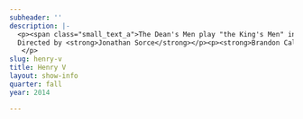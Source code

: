 ```yaml
---
subheader: ''
description: |-
  <p><span class="small_text_a">The Dean's Men play "the King's Men" in Jon Sorce's production of Henry V.  A ragtag chorus of Shakespearean players takes our stage and introduces our story: the defense of a dynasty under newly-crowned King Henry.  Just as the brave new monarch prepares to win an impossible victory against the French, the brave players prepare to perform and impossible spectacle with only a few blocks and some moxy.  Wars will wage, bombast will blast, and your spirits will most certainly rouse.</span></p> <p>By <strong>William Shakespeare </strong><br/>
  Directed by <strong>Jonathan Sorce</strong></p><p><strong>Brandon Callender</strong> (Chorus) is a third-year Computer Science major in the College. This is his second Dean's Men show. He has previously appeared in Excerpt from <em>Richard III</em> (Richard III), <em>Hotel Nepenthe</em> (Actor 4/Ensemble), <em>Hedda Gabler</em> (Judge Brack), <em>A Midsummer Night's Dream</em> (Theseus/Mustardseed), and several New Work Week shows.</p><p><strong>Chase Woods</strong> (Henry) is a second-year double-majoring in Theatre and Performance Studies and Public Policy. This is his second performance at the University, his first with the Dean’s Men.</p> <p><strong>Cameron Vanderwerf</strong> (Exeter) is a third-year English and TAPS major in the College. Past UT roles include Stanley in <em>A Streetcar Named Desire</em>, Ernst in <em>Cabaret</em>, Lysander in<em> A Midsummer Night's Dream</em>, Launcelot in <em>The Merchant of Venice</em>, and Billy in <em>The Real Thing</em>.</p><p><strong>Carlo Bonacci</strong> (Pistol/Soldier #2) is a second-year in the College</p><p><strong>Xander Eichner</strong> (Dauphin/Williams) is a second-year in the College tentatively pursuing a Math/History double major. He acted last year in the fall Dean’s Men production <em>As You Like It</em>, the winter CES Fest show <em>Thrill Me</em>, and in the spring UT workshop <em>A Crackup at the Race Riots</em>.</p><p><strong>Sasha Ayvazov</strong> (Canterbury/MacMorris/Constable/Burgundy)  is a fourth- year math and English double major, who has taken part in twenty UT productions — as well as another ten with Le Vorris and Vox, CES, and Attori Senza Paura — in a variety of roles, though he marks his UT acting debut in <em>Henry V</em> this quarter. He is a member of UT committee and is a curator for <em>Theater[24]</em>.</p><p><strong>Gus Mosse</strong> (Montjoy/Bardolph/Court) is a third-year English major in the College. He has previously appeared with the Dean's Men in <em>A Midsummer Night's Dream</em> (Snout), <em>As You Like It</em> (Orlando), <em>Henry VI </em>(Henry VI), and <em>The Two Gentlemen of Verona</em> (Valentine). He has also participated in New Work Week as an actor and Theater 24 as a writer. He serves as Social Chair for the Dean's Men.</p> <p><strong>Elise Wander</strong> (Boy/Governor of Harfleur/Queen Isabel) is a fourth-year in the college, majoring in Gender and Sexuality Studies and English. She has previously appeared in <em>Much Ado About Nothing</em> (Hero),<em> The Clean House</em> (Ana), <em>The Glass Menagerie</em> (Laura) and <em>Cymbeline</em> (Pisanio). She is also a member of Unaccompanied Women A Cappella.</p><p><strong>Laura Bevington</strong> (Hostess Quickly, Alice, Captain Gower) is a first-year, planning to major in Theatre and Performance Studies.</p><p><strong>Michela Voit</strong> (Katherine, Nym, Suffolk) is a second-year English and Public Policy major in the College. Her past Dean’s Men roles include Beatrice in <em>Much Ado About Nothing</em>, Helena in <em>A Midsummer Night’s Dream</em>, and Celia is <em>As You Like It</em>.</p><p><strong>Colin Bresnahan</strong> (Fluellen/Erpingham/Soldier #1) is a fourth-year Political Science major in the College. This is his fifth show with The Dean's Men and sixth with University Theater, having previously worked on <em>The Two Gentlemen of Verona</em> (Director), <em>Cymbeline</em> (Caius Lucius), <em>Twelfth Night</em> (ME), <em>The Bear</em> (Director), and <em>Henry IV, Part 1</em> (ASM). Colin is also the President of The Dean's Men.</p><p><strong>Jonathan Sorce</strong> (Director) is a second year in the college majoring in Physics and Mathematics. This is his fourth consecutive show in the Dean's Men, having previously worked on <em>A Midsummer Night's Dream</em> (Assistant Director) and having acted in <em>As You Like It</em> (Corin) and <em>Much Ado About Nothing</em> (Conrade).</p> <p><strong>Mariel Schlomchik</strong> (Stage Manager) is a second-year Biology major in the college. Previously, Mariel has assistant-stage managed Dean's Mens shows <em>As You Like It</em> and <em>Much Ado About Nothing</em>, and assistant-directed <em>The Clean House</em>.</p><p><strong>Cambria Whitcomb</strong> (Production Manager) is a third-year in the College majoring in Visual Arts. This is her second show with both the Dean's Men and UT, the first being <em>A Midsummer Night's Dream</em>.</p><p><strong>Shuwen Qian</strong> (Scenic Designer) is a fourth-year in the College. Previous show credits with UT/TAPS include <em>Sleuth</em>, <em>The Hamletmachine</em>, <em>The Drowsy Chaperone,</em> <em>Principia Circusatica</em>, <em>Hotel Nepenthe</em>, and <em>A Weekend of Workshops: Chekhov</em> (Production Manager);<em> B-Side Studio</em>, <em>The House of Yes</em>, and <em>The River Jordan: A Victorian Circus Tale</em> (Asst. Production Manager); <em>Godspell</em> (Music Director); and the workshop <em>Philip Glass Buys a Loaf of Bread</em> (Director). He has formerly served on TAPS's student administrative staff and UT's student committee.</p><p><strong>Abigail Adams</strong> (Props Designer) is a third-year Gender Studies major. She has previously stage managed UT productions of <em>Merchant of Venice</em> and <em>The Clean House</em>, as well as Le Vorris &amp; Vox's <em>Sandman</em>. This is Gayle's first production as props designer.</p><p><strong>Michelle Ross </strong>(Costume Designer) is a second-year majoring in both Computer Science and Music. Previously, she has assisted with costuming the musicals<em> Grey Gardens</em> and <em>Cabaret</em>. She also helped with lighting and running the cue board for <em>A Midsummer Night's Dream</em>.</p><p><strong>Kevin Freese</strong> (Lighting Designer) is a third-year Math and Computer Science major. He has previously designed<em> Much Ado About Nothing</em> and <em>A Midsummer Night's Dream</em>, and has been an electrician on many other productions at UT. Kevin is also a member of Tech Staff.</p><p><strong>Greg Poljacik</strong> (Fight Choreographer) currently teaches stage combat at The Second City Training Center in Chicago and is a Research Assistant at the University of Chicago in the field of Cognitive/Behavioral Neuroscience. Greg also has been a guest lecturer at Columbia University Chicago and has taught at Regional workshops across the country, including co-coordinating the Winder Wonderland Workshop, the largest stage combat conference in the US. Greg is a certified teacher with the United Stuntmen’s Association, a member of SAG/AFTRA, the Society of American Fight Directors, AGMA, LBP stunts Chicago and Asylum Stunts. Greg is also the inventor of the secret recipe for Gravity &amp; Momentum’s stage blood products.</p><p><strong>Gabi Mulder </strong>(Assistant Set Designer) is a second-year in the College. She has previously worked on <em>Sleuth</em> as assistant stage manger and <em>The Clean House</em> as assistant set designer. She is very excited to be working on her first Dean's Men show.</p><p><strong>Sophie Downes</strong> (Assistant Production Manager) is a second-year in the College majoring in English. She was the assistant production manager for last year's As You Like It and Fool for Love, and the production/stage manager for Apsara's spring UT collaboration.</p><p><strong>Michael Procassini</strong> (Assistant Scenic Designer) is a 3rd year Biology Major. In the past, he has worked as the sensory designer for <em>Hotel Nepenthe</em> and as an assistant costume designer for Hedda Gabler. He has also acted in several things around campus, including CES's production of <em>Tis Pity She's a Whore</em> and UT's production of <em>The Drowsy Chaperone</em>.</p><p><strong>Charlotte Rieder</strong> (Assistant Director) is a first-year and intends to major in Math.</p><p><strong>Brandon McCallister</strong> (Assistant Stage Manager) is a first-year majoring in Biology. This is Brandon's first show  with The Dean's Men and University Theater. He was an active member of theater in high school both onstage and backstage.</p><p><strong>Daniel Heins</strong> (Board Programmer) is a first-year studying Geophysical Sciences. He led his high school lighting and set crews and worked in various capacities for numerous shows among a handful of school and youth theater groups.  Previously he worked in UT as Master Electrician for Closer and will be working as a carpenter for Macbeth.<br/>
   </p>
slug: henry-v
title: Henry V
layout: show-info
quarter: fall
year: 2014

---
```

